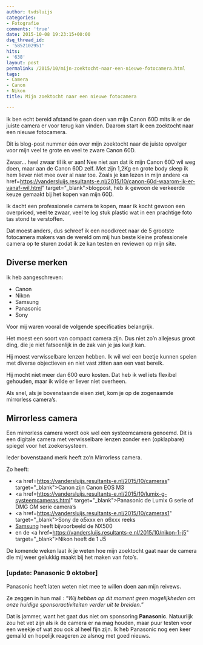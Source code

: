 ```yaml
---
author: tvdsluijs
categories:
- Fotografie
comments: 'true'
date: 2015-10-08 19:23:15+00:00
dsq_thread_id:
- '5852102951'
hits:
- '638'
layout: post
permalink: /2015/10/mijn-zoektocht-naar-een-nieuwe-fotocamera.html
tags:
- Camera
- Canon
- Nikon
title: Mijn zoektocht naar een nieuwe fotocamera

---
```

Ik ben echt bereid afstand te gaan doen van mijn Canon 60D mits ik er de juiste camera er voor terug kan vinden. Daarom start ik een zoektocht naar een nieuwe fotocamera.

Dit is blog-post nummer één over mijn zoektocht naar de juiste opvolger voor mijn veel te grote en veel te zware Canon 60D.<!--more-->

Zwaar&#8230; heel zwaar til ik er aan! Nee niet aan dat ik mijn Canon 60D wil weg doen, maar aan de Canon 60D zelf. Met zijn 1,2Kg en grote body sleep ik hem liever niet mee over al naar toe. Zoals je kan lezen in mijn andere <a href=https://vandersluijs.resultants-e.nl/2015/10/canon-60d-waarom-ik-er-vanaf-wil.html" target="_blank">blogpost</a>, heb ik gewoon de verkeerde keuze gemaakt bij het kopen van mijn 60D.

Ik dacht een professionele camera te kopen, maar ik kocht gewoon een overpriced, veel te zwaar, veel te log stuk plastic wat in een prachtige foto tas stond te verstoffen.

Dat moest anders, dus schreef ik een noodkreet naar de 5 grootste fotocamera makers van de wereld om mij hun beste kleine professionele camera op te sturen zodat ik ze kan testen en reviewen op mijn site.

## Diverse merken

Ik heb aangeschreven:

  * Canon
  * Nikon
  * Samsung
  * Panasonic
  * Sony

Voor mij waren vooral de volgende specificaties belangrijk.

Het moest een soort van compact camera zijn. Dus niet zo&#8217;n allejesus groot ding, die je niet fatsoenlijk in de zak van je jas kwijt kan.

Hij moest verwisselbare lenzen hebben. Ik wil wel een beetje kunnen spelen met diverse objectieven en niet vast zitten aan een vast bereik.

Hij mocht niet meer dan 600 euro kosten. Dat heb ik wel iets flexibel gehouden, maar ik wilde er liever niet overheen.

Als snel, als je bovenstaande eisen ziet, kom je op de zogenaamde mirrorless camera&#8217;s.

## Mirrorless camera

Een mirrorless camera wordt ook wel een systeemcamera genoemd. Dit is een digitale camera met verwisselbare lenzen zonder een (opklapbare) spiegel voor het zoekersysteem.

Ieder bovenstaand merk heeft zo&#8217;n Mirrorless camera.

Zo heeft:

  * <a href=https://vandersluijs.resultants-e.nl/2015/10/cameras" target="_blank">Canon</a> zijn Canon EOS M3
  * <a href=https://vandersluijs.resultants-e.nl/2015/10/lumix-g-systeemcameras.html" target="_blank">Panasonic</a> de Lumix G serie of DMG GM serie camera&#8217;s
  * <a href=https://vandersluijs.resultants-e.nl/2015/10/cameras1" target="_blank">Sony</a> de α5xxx en α6xxx reeks
  * <a href="http://www.samsung.com/nl/consumer/Fotografie/photo-camera" target="_blank">Samsung</a> heeft bijvoorbeeld de NX500
  * en de <a href=https://vandersluijs.resultants-e.nl/2015/10/nikon-1-j5" target="_blank">Nikon</a> heeft de 1 J5

De komende weken laat ik je weten hoe mijn zoektocht gaat naar de camera die mij weer gelukkig maakt bij het maken van foto&#8217;s.

### **[update: Panasonic 9 oktober]**

Panasonic heeft laten weten niet mee te willen doen aan mijn reivews.

Ze zeggen in hun mail : &#8220;_Wij hebben op dit moment geen mogelijkheden om onze huidige sponsoractiviteiten verder uit te breiden._&#8221;

Dat is jammer, want het gaat dus niet om sponsoring **Panasonic**. Natuurlijk zou het vet zijn als ik de camera er na mag houden, maar puur testen voor een weekje of wat zou ook al heel fijn zijn. Ik heb Panasonic nog een keer gemaild en hopelijk reageren ze alsnog met goed nieuws.